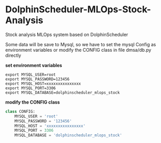 # DolphinScheduler-MLOps-Stock-Analysis
Stock analysis MLOps system based on DolphinScheduler


Some data will be save to Mysql, so we have to set the mysql Config as environment variables or modify the CONFIG class in file dmsa/db.py directly


**set environment variables**

```shell
export MYSQL_USER=root
export MYSQL_PASSWORD=123456
export MYSQL_HOST=xxxxxxxxxxxxxxx
export MYSQL_PORT=3306
export MYSQL_DATABASE=dolphinscheduler_mlops_stock
```

**modify the CONFIG class**

```python
class CONFIG:
    MYSQL_USER = 'root'
    MYSQL_PASSWORD = '123456'
    MYSQL_HOST = 'xxxxxxxxxxxxxxxx'
    MYSQL_PORT = 3306
    MYSQL_DATABASE = 'dolphinscheduler_mlops_stock'

```

